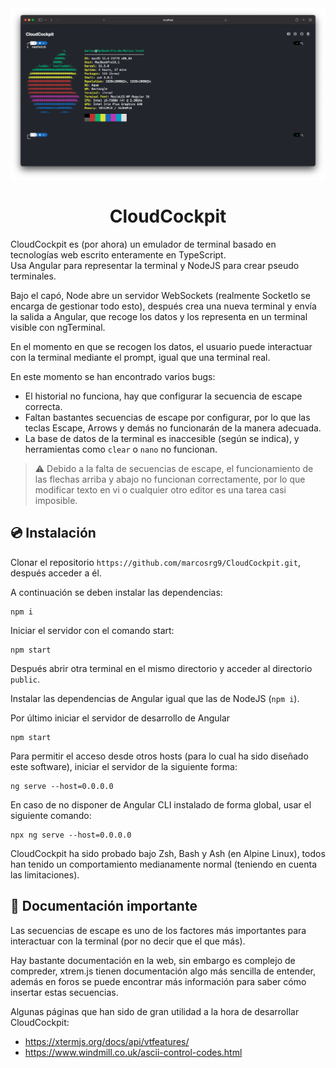 <div align="center">
	<img src="./.src/readme_banner.png">

# CloudCockpit
</div>

CloudCockpit es (por ahora) un emulador de terminal basado en tecnologías web escrito enteramente en TypeScript.\
Usa Angular para representar la terminal y NodeJS para crear pseudo terminales.

Bajo el capó, Node abre un servidor WebSockets (realmente SocketIo se encarga de gestionar todo esto), después crea una nueva terminal y envía la salida a Angular, que recoge los datos y los representa en un terminal visible con ngTerminal.

En el momento en que se recogen los datos, el usuario puede interactuar con la terminal mediante el prompt, igual que una terminal real.

En este momento se han encontrado varios bugs:

- El historial no funciona, hay que configurar la secuencia de escape correcta.
- Faltan bastantes secuencias de escape por configurar, por lo que las teclas Escape, Arrows y demás no funcionarán de la manera adecuada.
- La base de datos de la terminal es inaccesible (según se indica), y herramientas como `clear` o `nano` no funcionan.

> ⚠️ Debido a la falta de secuencias de escape, el funcionamiento de las flechas arriba y abajo no funcionan correctamente, por lo que modificar texto en vi o cualquier otro editor es una tarea casi imposible.

## 💿 Instalación

Clonar el repositorio `https://github.com/marcosrg9/CloudCockpit.git`, después acceder a él.

A continuación se deben instalar las dependencias:

	npm i

Iniciar el servidor con el comando start:

	npm start

Después abrir otra terminal en el mismo directorio y acceder al directorio `public`.

Instalar las dependencias de Angular igual que las de NodeJS (`npm i`).

Por último iniciar el servidor de desarrollo de Angular

	npm start

Para permitir el acceso desde otros hosts (para lo cual ha sido diseñado este software), iniciar el servidor de la siguiente forma:

	ng serve --host=0.0.0.0

En caso de no disponer de Angular CLI instalado de forma global, usar el siguiente comando:

	npx ng serve --host=0.0.0.0

CloudCockpit ha sido probado bajo Zsh, Bash y Ash (en Alpine Linux), todos han tenido un comportamiento medianamente normal (teniendo en cuenta las limitaciones).

## 📖 Documentación importante

Las secuencias de escape es uno de los factores más importantes para interactuar con la terminal (por no decir que el que más).

Hay bastante documentación en la web, sin embargo es complejo de compreder, xtrem.js tienen documentación algo más sencilla de entender, además en foros se puede encontrar más información para saber cómo insertar estas secuencias.

Algunas páginas que han sido de gran utilidad a la hora de desarrollar CloudCockpit:

- https://xtermjs.org/docs/api/vtfeatures/
- https://www.windmill.co.uk/ascii-control-codes.html
